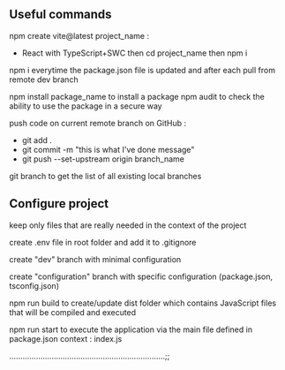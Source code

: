 ## Useful commands

npm create vite@latest project_name :

- React with TypeScript+SWC
  then cd project_name
  then npm i

npm i everytime the package.json file is updated and after each pull from remote dev branch

npm install package_name to install a package
npm audit to check the ability to use the package in a secure way

push code on current remote branch on GitHub :

- git add .
- git commit -m "this is what I've done message"
- git push --set-upstream origin branch_name

git branch to get the list of all existing local branches

## Configure project

keep only files that are really needed in the context of the project

create .env file in root folder and add it to .gitignore

create "dev" branch with minimal configuration

create "configuration" branch with specific configuration (package.json, tsconfig.json)

npm run build to create/update dist folder which contains JavaScript files that will be compiled and executed

npm run start to execute the application via the main file defined in package.json
context : index.js

......................................................................;;
